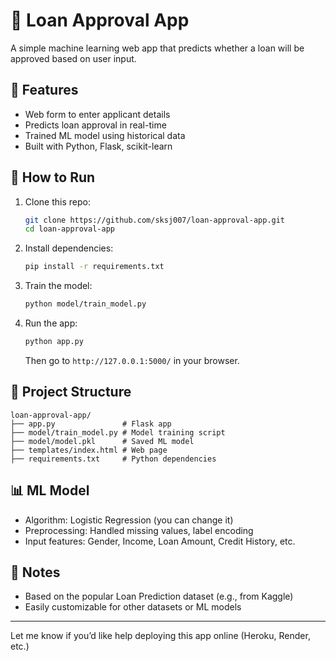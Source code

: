 # 🏦 Loan Approval App

A simple machine learning web app that predicts whether a loan will be approved based on user input.

## 🔧 Features

- Web form to enter applicant details
- Predicts loan approval in real-time
- Trained ML model using historical data
- Built with Python, Flask, scikit-learn

## 🚀 How to Run

1. Clone this repo:
   ```bash
   git clone https://github.com/sksj007/loan-approval-app.git
   cd loan-approval-app
   ```

2. Install dependencies:
   ```bash
   pip install -r requirements.txt
   ```

3. Train the model:
   ```bash
   python model/train_model.py
   ```

4. Run the app:
   ```bash
   python app.py
   ```
   Then go to `http://127.0.0.1:5000/` in your browser.

## 📁 Project Structure

```
loan-approval-app/
├── app.py               # Flask app
├── model/train_model.py # Model training script
├── model/model.pkl      # Saved ML model
├── templates/index.html # Web page
├── requirements.txt     # Python dependencies
```

## 📊 ML Model

- Algorithm: Logistic Regression (you can change it)
- Preprocessing: Handled missing values, label encoding
- Input features: Gender, Income, Loan Amount, Credit History, etc.

## 📌 Notes

- Based on the popular Loan Prediction dataset (e.g., from Kaggle)
- Easily customizable for other datasets or ML models

---

Let me know if you’d like help deploying this app online (Heroku, Render, etc.)
